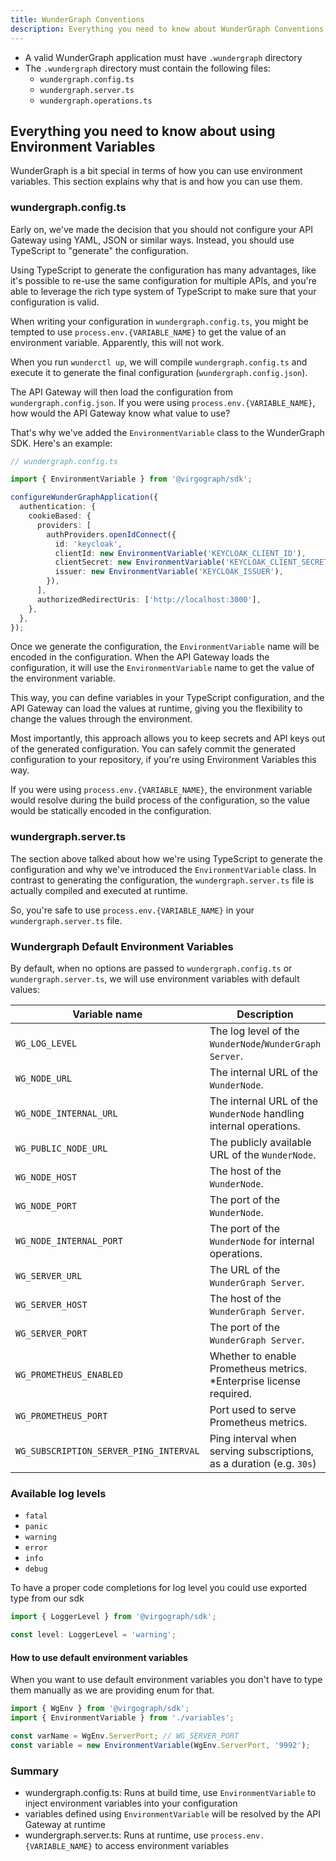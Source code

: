 ```yaml
---
title: WunderGraph Conventions
description: Everything you need to know about WunderGraph Conventions.
---
```


- A valid WunderGraph application must have `.wundergraph` directory
- The `.wundergraph` directory must contain the following files:
  - `wundergraph.config.ts`
  - `wundergraph.server.ts`
  - `wundergraph.operations.ts`

## Everything you need to know about using Environment Variables

WunderGraph is a bit special in terms of how you can use environment variables.
This section explains why that is and how you can use them.

### wundergraph.config.ts

Early on, we've made the decision that you should not configure your API Gateway using YAML, JSON or similar ways.
Instead, you should use TypeScript to "generate" the configuration.

Using TypeScript to generate the configuration has many advantages,
like it's possible to re-use the same configuration for multiple APIs,
and you're able to leverage the rich type system of TypeScript to make sure that your configuration is valid.

When writing your configuration in `wundergraph.config.ts`,
you might be tempted to use `process.env.{VARIABLE_NAME}` to get the value of an environment variable.
Apparently, this will not work.

When you run `wunderctl up`,
we will compile `wundergraph.config.ts` and execute it to generate the final configuration (`wundergraph.config.json`).

The API Gateway will then load the configuration from `wundergraph.config.json`.
If you were using `process.env.{VARIABLE_NAME}`, how would the API Gateway know what value to use?

That's why we've added the `EnvironmentVariable` class to the WunderGraph SDK.
Here's an example:

```typescript
// wundergraph.config.ts

import { EnvironmentVariable } from '@virgograph/sdk';

configureWunderGraphApplication({
  authentication: {
    cookieBased: {
      providers: [
        authProviders.openIdConnect({
          id: 'keycloak',
          clientId: new EnvironmentVariable('KEYCLOAK_CLIENT_ID'),
          clientSecret: new EnvironmentVariable('KEYCLOAK_CLIENT_SECRET'),
          issuer: new EnvironmentVariable('KEYCLOAK_ISSUER'),
        }),
      ],
      authorizedRedirectUris: ['http://localhost:3000'],
    },
  },
});
```

Once we generate the configuration,
the `EnvironmentVariable` name will be encoded in the configuration.
When the API Gateway loads the configuration,
it will use the `EnvironmentVariable` name to get the value of the environment variable.

This way, you can define variables in your TypeScript configuration,
and the API Gateway can load the values at runtime,
giving you the flexibility to change the values through the environment.

Most importantly,
this approach allows you to keep secrets and API keys out of the generated configuration.
You can safely commit the generated configuration to your repository,
if you're using Environment Variables this way.

If you were using `process.env.{VARIABLE_NAME}`,
the environment variable would resolve during the build process of the configuration,
so the value would be statically encoded in the configuration.

### wundergraph.server.ts

The section above talked about how we're using TypeScript to generate the configuration and why we've introduced the `EnvironmentVariable` class.
In contrast to generating the configuration,
the `wundergraph.server.ts` file is actually compiled and executed at runtime.

So, you're safe to use `process.env.{VARIABLE_NAME}` in your `wundergraph.server.ts` file.

### Wundergraph Default Environment Variables

By default, when no options are passed to `wundergraph.config.ts` or `wundergraph.server.ts`, we will use environment variables with default values:

| Variable name                          | Description                                                          | Default value           |
| -------------------------------------- | -------------------------------------------------------------------- | ----------------------- |
| `WG_LOG_LEVEL`                         | The log level of the `WunderNode`/`WunderGraph Server`.              | `info`                  |
| `WG_NODE_URL`                          | The internal URL of the `WunderNode`.                                | `http://localhost:9991` |
| `WG_NODE_INTERNAL_URL`                 | The internal URL of the `WunderNode` handling internal operations.   | `http://localhost:9993` |
| `WG_PUBLIC_NODE_URL`                   | The publicly available URL of the `WunderNode`.                      | `http://localhost:9991` |
| `WG_NODE_HOST`                         | The host of the `WunderNode`.                                        | `localhost`             |
| `WG_NODE_PORT`                         | The port of the `WunderNode`.                                        | `9991`                  |
| `WG_NODE_INTERNAL_PORT`                | The port of the `WunderNode` for internal operations.                | `9993`                  |
| `WG_SERVER_URL`                        | The URL of the `WunderGraph Server`.                                 | `http://localhost:9992` |
| `WG_SERVER_HOST`                       | The host of the `WunderGraph Server`.                                | `localhost`             |
| `WG_SERVER_PORT`                       | The port of the `WunderGraph Server`.                                | `9992`                  |
| `WG_PROMETHEUS_ENABLED`                | Whether to enable Prometheus metrics. \*Enterprise license required. | `false`                 |
| `WG_PROMETHEUS_PORT`                   | Port used to serve Prometheus metrics.                               | `8881`                  |
| `WG_SUBSCRIPTION_SERVER_PING_INTERVAL` | Ping interval when serving subscriptions, as a duration (e.g. `30s`) | `off`                   |

### Available log levels

- `fatal`
- `panic`
- `warning`
- `error`
- `info`
- `debug`

To have a proper code completions for log level you could use exported type from our sdk

```typescript
import { LoggerLevel } from '@virgograph/sdk';

const level: LoggerLevel = 'warning';
```

#### How to use default environment variables

When you want to use default environment variables you don't have to type them manually as we are providing enum for that.

```typescript
import { WgEnv } from '@virgograph/sdk';
import { EnvironmentVariable } from './variables';

const varName = WgEnv.ServerPort; // WG_SERVER_PORT
const variable = new EnvironmentVariable(WgEnv.ServerPort, '9992');
```

### Summary

- wundergraph.config.ts: Runs at build time, use `EnvironmentVariable` to inject environment variables into your configuration
- variables defined using `EnvironmentVariable` will be resolved by the API Gateway at runtime
- wundergraph.server.ts: Runs at runtime, use `process.env.{VARIABLE_NAME}` to access environment variables
